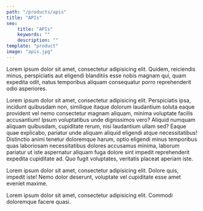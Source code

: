 ```yaml
---
path: "/products/apis"
title: "APIs"
seo:
    title: "APIs"
    keywords: ""
    description: ""
template: "product"
image: "apis.jpg"
---
```



Lorem ipsum dolor sit amet, consectetur adipisicing elit. Quidem, reiciendis minus, perspiciatis aut eligendi blanditiis esse nobis magnam qui, quam expedita odit, natus temporibus aliquam consequatur porro reprehenderit odio asperiores.

Lorem ipsum dolor sit amet, consectetur adipisicing elit. Perspiciatis ipsa, incidunt quibusdam non, similique itaque dolorum laudantium soluta eaque provident vel nemo consectetur magnam aliquam, minima voluptate facilis accusantium! Ipsum voluptatibus unde dignissimos vero? Aliquid numquam aliquam quibusdam, cupiditate rerum, nisi laudantium ullam sed? Eaque quae explicabo, pariatur unde aliquam aliquid eligendi atque necessitatibus! Distinctio animi tenetur doloremque harum, optio eligendi minus temporibus quas laboriosam necessitatibus dolores accusamus minima, laborum pariatur ut iste aspernatur aliquam fuga dolore sint impedit reprehenderit expedita cupiditate ad. Quo fugit voluptates, veritatis placeat aperiam iste.

Lorem ipsum dolor sit amet, consectetur adipisicing elit. Dolore quis, impedit iste! Nemo dolor deserunt, voluptate vel cupiditate esse amet eveniet maxime.

Lorem ipsum dolor sit amet, consectetur adipisicing elit. Commodi doloremque facere quasi.